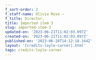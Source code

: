 ```yaml
---
f_sort-order: 2
f_staff-name: Olivia Rose –
f_title: Director,
title: Imported item 3
slug: imported-item-3
updated-on: '2023-06-21T11:02:03.097Z'
created-on: '2023-06-21T11:02:03.097Z'
published-on: '2023-06-28T14:12:18.164Z'
layout: '[credits-loyle-carner].html'
tags: credits-loyle-carner
---
```



